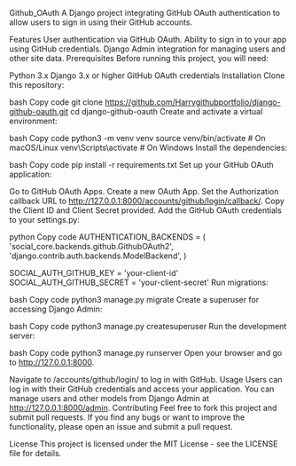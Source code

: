 Github_OAuth
A Django project integrating GitHub OAuth authentication to allow users to sign in using their GitHub accounts.

Features
User authentication via GitHub OAuth.
Ability to sign in to your app using GitHub credentials.
Django Admin integration for managing users and other site data.
Prerequisites
Before running this project, you will need:

Python 3.x
Django 3.x or higher
GitHub OAuth credentials
Installation
Clone this repository:

bash
Copy code
git clone https://github.com/Harrygithubportfolio/django-github-oauth.git
cd django-github-oauth
Create and activate a virtual environment:

bash
Copy code
python3 -m venv venv
source venv/bin/activate  # On macOS/Linux
venv\Scripts\activate  # On Windows
Install the dependencies:

bash
Copy code
pip install -r requirements.txt
Set up your GitHub OAuth application:

Go to GitHub OAuth Apps.
Create a new OAuth App.
Set the Authorization callback URL to http://127.0.0.1:8000/accounts/github/login/callback/.
Copy the Client ID and Client Secret provided.
Add the GitHub OAuth credentials to your settings.py:

python
Copy code
AUTHENTICATION_BACKENDS = (
    'social_core.backends.github.GithubOAuth2',
    'django.contrib.auth.backends.ModelBackend',
)

SOCIAL_AUTH_GITHUB_KEY = 'your-client-id'
SOCIAL_AUTH_GITHUB_SECRET = 'your-client-secret'
Run migrations:

bash
Copy code
python3 manage.py migrate
Create a superuser for accessing Django Admin:

bash
Copy code
python3 manage.py createsuperuser
Run the development server:

bash
Copy code
python3 manage.py runserver
Open your browser and go to http://127.0.0.1:8000.

Navigate to /accounts/github/login/ to log in with GitHub.
Usage
Users can log in with their GitHub credentials and access your application.
You can manage users and other models from Django Admin at http://127.0.0.1:8000/admin.
Contributing
Feel free to fork this project and submit pull requests. If you find any bugs or want to improve the functionality, please open an issue and submit a pull request.

License
This project is licensed under the MIT License - see the LICENSE file for details.
